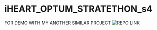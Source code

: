# iHEART_OPTUM_STRATETHON_s4

FOR DEMO WITH MY ANOTHER SIMILAR PROJECT 
![REPO LINK](https://github.com/codevshl/Diabetes-Predictor)
